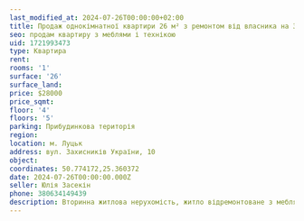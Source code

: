 ```yaml
---
last_modified_at: 2024-07-26T00:00:00+02:00
title: Продаж однокімнатної квартири 26 м² з ремонтом від власника на Захисників України
seo: продам квартиру з меблями і технікою
uid: 1721993473
type: Квартира
rent:
rooms: '1'
surface: '26'
surface_land:
price: $28000
price_sqmt:
floor: '4'
floors: '5'
parking: Прибудинкова територія
region:
location: м. Луцьк
address: вул. Захисників України, 10
object:
coordinates: 50.774172,25.360372
date: 2024-07-26T00:00:00.000Z
seller: Юлія Засекін
phone: 380634149439
description: Вторинна житлова нерухомість, житло відремонтоване з меблями і технікою, придатне і готове для проживання
---
```


